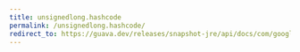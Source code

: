 ```yaml
---
title: unsignedlong.hashcode
permalink: /unsignedlong.hashcode/
redirect_to: https://guava.dev/releases/snapshot-jre/api/docs/com/google/common/primitives/UnsignedLong.html#hashCode--
---
```

